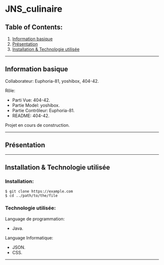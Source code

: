# JNS_culinaire


## Table of Contents:
1. [Information basique](#Info)
2. [Présentation](#Presentation)
3. [Installation & Technologie utilisée](#techno)

***
<a name="Info"></a>
## Information basique
Collaborateur: Euphoria-81, yoshibox, 404-42.

Rôle:
* Parti Vue: 404-42.
* Partie Model: yoshibox.
* Partie Contrôleur: Euphoria-81.
* README: 404-42.

Projet en cours de construction.
***
<a name="Presentation"></a>
## Présentation


***
<a name="techno"></a>
## Installation & Technologie utilisée

### Installation:
```
$ git clone https://example.com
$ cd ../path/to/the/file
```

### Technologie utilisée:
Language de programmation:
* Java.

Language Informatique:
* JSON.
* CSS.

***
